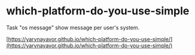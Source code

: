 # which-platform-do-you-use-simple
Task "os message" show message per user's system.

[https://yarynayavor.github.io/which-platform-do-you-use-simple/](https://yarynayavor.github.io/which-platform-do-you-use-simple/)
